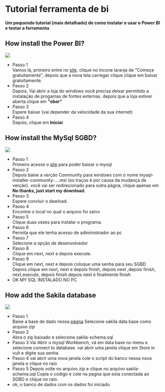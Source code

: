 # Tutorial ferramenta de bi
<b> Um pequendo tutorial (mais detalhado) de como instalar e usar o <i>Power BI</i> e testar a ferramenta</b>

## How install the Power BI?
![](https://www.multimidiaearte.com.br/wp-content/uploads/2019/03/power-BI-1030x579.png)
 * Passo 1 <br/>
   Vamos lá,
   primeiro entre no [site](https://powerbi.microsoft.com/pt-br/).
   clique no incone laranja de "Começe gratuitamente", depois que a nova tela carregar clique clique em baixar gratuitamente.
 * Passo 2 <br/>
   Depois,
   Vai abrir a loja do windows
   você precisa deixar permitido a instalação de progamas de fontes externas.
   depois que a loja estiver aberta clique em <b>"ober"</b> 
 * Passo 3 <br/>
   Espere baixar (vai depender da velocidade da sua internet)
 * Passo 4 <br/>
   Depois, clique em <b>Iniciar</b>
  
  ## How install the MySql SGBD?
![](https://www.hospedagemsegura.com.br/wp-content/uploads/2016/03/MySQL.jpg)

 * Passo 1 <br/>
   Primeiro acesse o [site](https://dev.mysql.com/downloads/installer/) 
   para poder baixar o mysql
 * Passo 2 <br/>
   Depois baixe a verção Community para windows 
   com o nome mysql-installer-community-_._._._.msi (os traços é por causa da mudança de verção).
   você vai ser redirecionado para outra págna, clique apenas em <b>No thanks, just start my download</b>. 
 * Passo 3 <br/>
   Espere concluir o dawload.
 * Passo 4 <br/>
   Encontre o local no qual o arquivo foi salvo
 * Passo 5 <br/>
   Clique duas vezes para instalar o programa.
 * Passo 6 <br/>
   Permita que ele tenha acesso de adiministrador ao pc
 * Passo 7 <br/>
   Selecione a opção de desenvolvedor
 * Passo 8 <br/>
   Clique em next, next  e depois execute.
 * Passo 9 <br/>
   Clique em next, next e depois coloque uma senha para seu SGBD
   Depois clique em next, next e depois finish, depois next ,depois finish, next,execute, depois finish
   depois next e finalmente finish
 * OK MY SQL INSTALADO NO PC
   
## How add the Sakila database
![](http://jcvandenberg.eu/images/IMG_0248.jpg)  
 * Passo 1 <br/>
   Baixe a base de dado nessa [págna](https://dev.mysql.com/doc/index-other.html)
   Selecione sakila data base como arquivo zip 
 * Passo 2 <br/> 
   Abra o zip baixado e selecione sakila-schema.sql
 * Passo 3
   Vai Abrir o mysql Workbench, vá em data base no menu e selecione connect to database.
   vai abrir uma janela clique em Store in vult e digite sua senha. 
 * Passo 4
   vai abrir uma nova janela cole o script do banco nessa  nova janela e clique no raio
 * Passo 5
   Depois volte no arquivo zip e clique no arquivo sakila-schema.sql
   Copie o código e cole na pagna que esta conectada ao SGBD
   e clique no raio.
 * ok, o banco de dados com os dados foi iniciado <br/>
